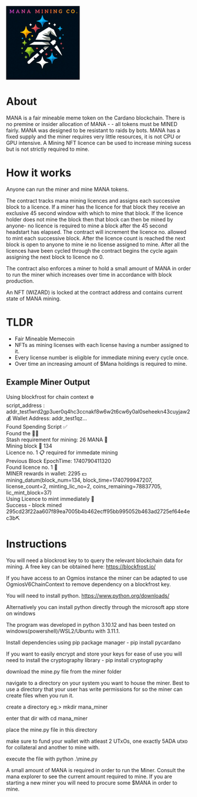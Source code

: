 <img src="https://github.com/while0x1/mana-mining-co/blob/main/manaLogo.PNG" width="200" height="200">


# About
MANA is a fair mineable meme token on the Cardano blockchain. There is no premine or insider allocation of MANA - - all tokens must be MINED fairly.  MANA was designed to be resistant to raids by bots. MANA has a fixed supply and the miner requires very little resources, it is not CPU or GPU intensive. A Mining NFT licence can be used to increase mining sucess but is not strictly required to mine.  

# How it works
Anyone can run the miner and mine MANA tokens. 

The contract tracks mana mining licences and assigns each successive block to a licence. If a miner has the licence for that block they receive an exclusive 45 second window with which to mine that block. If the licence holder does not mine the block then that block can then be mined by anyone- no licence is required to mine a block after the 45 second headstart has elapsed. The contract will increment the licence no. allowed to mint each successive block. After the licence count is reached the next block is open to anyone to mine ie no license assigned to mine. After all the licences have been cycled through the contract begins the cycle again assigning the next block to licence no 0. 

The contract also enforces a miner to hold a small amount of MANA in order to run the miner which increases over time in accordance with block production.

An NFT (WIZARD) is locked at the contract address and contains current state of MANA mining. 

# TLDR
- Fair Mineable Memecoin
- NFTs as mining licenses with each license having a number assigned to it.
- Every license number is eligible for immediate mining every cycle once. 
- Over time an increasing amount of $Mana holdings is required to mine. 

## Example Miner Output
Using blockfrost for chain context ❄️ <br>
script_address : addr_test1wrd2gp3uer0q4hc3ccnakf8w6w2t6cw6y0al0seheekn43cuyjaw2 <br>
💰 Wallet Address:  addr_test1qz... <br>
Found Spending Script ✅ <br>
Found the 🧙‍✨<br>
Stash requirement for mining: 26 MANA 💎 <br>
Mining block 🧱 134 <br>
Licence no. 1 📋  required for immedate mining <br>
Previous Block EpochTime: 1740790411320 <br>
Found licence no. 1  📄 <br>
MINER rewards in wallet: 2295 💵 <br>
mining_datum(block_num=134, block_time=1740799947207, license_count=2, minting_lic_no=2, coins_remaining=78837705, lic_mint_block=37) <br>
Using Licence to mint immediately 🚀 <br>
Success - block mined  295cd23f22aa607f89ea7005b4b462ecff95bb995052b463ad2725ef64e4ec3b⛏️ <br>

# Instructions

You will need a blockrost key to to query the relevant blockchain data for mining. A free key can be obtained here: https://blockfrost.io/

If you have access to an Ogmios instance the miner can be adapted to use OgmiosV6ChainContext to remove dependency on a blockfrost key. 

You will need to install python. https://www.python.org/downloads/

Alternatively you can install python directly through the microsoft app store on windows

The program was developed in python 3.10.12 and has been tested on windows(powershell)/WSL2/Ubuntu with 3.11.1.

Install dependencies using pip package manager - pip install pycardano

If you want to easily encrypt and store your keys for ease of use you will need to install the cryptography library - pip install cryptography

download the mine.py file from the miner folder

navigate to a directory on your system you want to house the miner. Best to use a directory that your user has write permissions for so the miner can create files when you run it.

create a directory eg.> mkdir mana_miner

enter that dir with cd mana_miner

place the mine.py file in this directory

make sure to fund your wallet with atleast 2 UTxOs, one exactly 5ADA utxo for collateral and another to mine with. 

execute the file with python .\mine.py

A small amount of MANA is required in order to run the Miner. Consult the mana explorer to see the current amount required to mine. If you are starting a new miner you will need to procure some $MANA in order to mine. 

